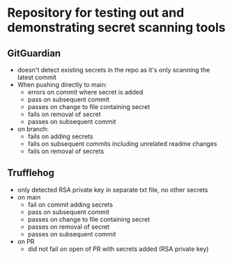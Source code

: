 # Repository for testing out and demonstrating secret scanning tools

## GitGuardian

* doesn't detect existing secrets in the repo as it's only scanning the latest commit
* When pushing directly to main:
  * errors on commit where secret is added
  * pass on subsequent commit
  * passes on change to file containing secret
  * fails on removal of secret
  * passes on subsequent commit
* on branch:
  * fails on adding secrets
  * fails on subsequent commits including unrelated readme changes
  * fails on removal of secrets

## Trufflehog

* only detected RSA private key in separate txt file, no other secrets
* on main
  * fail on commit adding secrets
  * pass on subsequent commit
  * passes on change to file containing secret
  * passes on removal of secret
  * passes on subsequent commit
* on PR
  * did not fail on open of PR with secrets added (RSA private key)